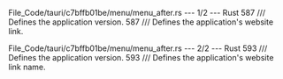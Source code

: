 File_Code/tauri/c7bffb01be/menu/menu_after.rs --- 1/2 --- Rust
587   /// Defines the application version.                                                                                                                   587   /// Defines the application's website link.

File_Code/tauri/c7bffb01be/menu/menu_after.rs --- 2/2 --- Rust
593   /// Defines the application version.                                                                                                                   593   /// Defines the application's website link name.

